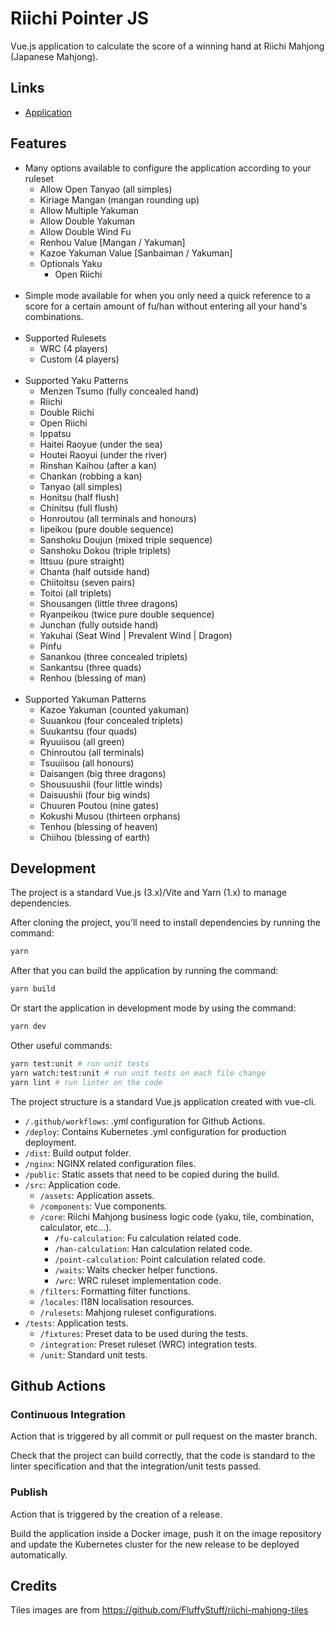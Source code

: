 Riichi Pointer JS
======================

Vue.js application to calculate the score of a winning hand at Riichi Mahjong (Japanese Mahjong).

## Links

* [Application](https://tools.phil.moe/riichi/pointer)

## Features

* Many options available to configure the application according to your ruleset
  * Allow Open Tanyao (all simples)
  * Kiriage Mangan (mangan rounding up)
  * Allow Multiple Yakuman
  * Allow Double Yakuman
  * Allow Double Wind Fu
  * Renhou Value [Mangan / Yakuman]
  * Kazoe Yakuman Value [Sanbaiman / Yakuman]
  * Optionals Yaku
    * Open Riichi<br><br>
* Simple mode available for when you only need a quick reference to a score for a certain amount of fu/han without entering all your hand's combinations.<br><br>
* Supported Rulesets
  * WRC (4 players)
  * Custom (4 players)<br><br>
* Supported Yaku Patterns
  * Menzen Tsumo (fully concealed hand)
  * Riichi
  * Double Riichi
  * Open Riichi
  * Ippatsu
  * Haitei Raoyue (under the sea)
  * Houtei Raoyui (under the river)
  * Rinshan Kaihou (after a kan)
  * Chankan (robbing a kan)
  * Tanyao (all simples)
  * Honitsu (half flush)
  * Chinitsu (full flush)
  * Honroutou (all terminals and honours)
  * Iipeikou (pure double sequence)
  * Sanshoku Doujun (mixed triple sequence)
  * Sanshoku Dokou (triple triplets)
  * Ittsuu (pure straight)
  * Chanta (half outside hand)
  * Chiitoitsu (seven pairs)
  * Toitoi (all triplets)
  * Shousangen (little three dragons)
  * Ryanpeikou (twice pure double sequence)
  * Junchan (fully outside hand)
  * Yakuhai (Seat Wind | Prevalent Wind | Dragon)
  * Pinfu
  * Sanankou (three concealed triplets)
  * Sankantsu (three quads)
  * Renhou (blessing of man)<br><br>
* Supported Yakuman Patterns
  * Kazoe Yakuman (counted yakuman)
  * Suuankou (four concealed triplets)
  * Suukantsu (four quads)
  * Ryuuiisou (all green)
  * Chinroutou (all terminals)
  * Tsuuiisou (all honours)
  * Daisangen (big three dragons)
  * Shousuushii (four little winds)
  * Daisuushii (four big winds)
  * Chuuren Poutou (nine gates)
  * Kokushi Musou (thirteen orphans)
  * Tenhou (blessing of heaven)
  * Chiihou (blessing of earth)

## Development

The project is a standard Vue.js (3.x)/Vite and Yarn (1.x) to manage dependencies.

After cloning the project, you'll need to install dependencies by running the command:

``` bash
yarn
```

After that you can build the application by running the command:

```bash
yarn build
```

Or start the application in development mode by using the command:

```bash
yarn dev
```

Other useful commands:

```bash
yarn test:unit # run unit tests
yarn watch:test:unit # run unit tests on each file change
yarn lint # run linter on the code
```

The project structure is a standard Vue.js application created with vue-cli.

* `/.github/workflows`: .yml configuration for Github Actions.
* `/deploy`: Contains Kubernetes .yml configuration for production deployment.
* `/dist`: Build output folder.
* `/nginx`: NGINX related configuration files.
* `/public`: Static assets that need to be copied during the build.
* `/src`: Application code.
  * `/assets`: Application assets.
  * `/components`: Vue components.
  * `/core`: Riichi Mahjong business logic code (yaku, tile, combination, calculator, etc...).
    * `/fu-calculation`: Fu calculation related code.
    * `/han-calculation`: Han calculation related code.
    * `/point-calculation`: Point calculation related code.
    * `/waits`: Waits checker helper functions.
    * `/wrc`: WRC ruleset implementation code.
  * `/filters`: Formatting filter functions.
  * `/locales`: I18N localisation resources.
  * `/rulesets`: Mahjong ruleset configurations.
* `/tests`: Application tests.
  * `/fixtures`: Preset data to be used during the tests.
  * `/integration`: Preset ruleset (WRC) integration tests.
  * `/unit`: Standard unit tests.

## Github Actions

### Continuous Integration

Action that is triggered by all commit or pull request on the master branch.

Check that the project can build correctly, that the code is standard to the linter specification and that the integration/unit tests passed.

### Publish

Action that is triggered by the creation of a release.

Build the application inside a Docker image, push it on the image repository and update the Kubernetes cluster for the new release to be deployed automatically.

## Credits

Tiles images are from https://github.com/FluffyStuff/riichi-mahjong-tiles
